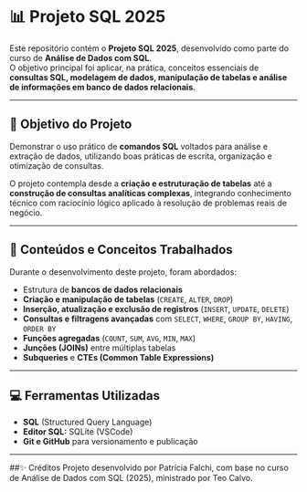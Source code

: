 # 📊 Projeto SQL 2025

Este repositório contém o **Projeto SQL 2025**, desenvolvido como parte do curso de **Análise de Dados com SQL**.  
O objetivo principal foi aplicar, na prática, conceitos essenciais de **consultas SQL, modelagem de dados, manipulação de tabelas e análise de informações em banco de dados relacionais**.

---

## 🎯 Objetivo do Projeto

Demonstrar o uso prático de **comandos SQL** voltados para análise e extração de dados, utilizando boas práticas de escrita, organização e otimização de consultas.

O projeto contempla desde a **criação e estruturação de tabelas** até a **construção de consultas analíticas complexas**, integrando conhecimento técnico com raciocínio lógico aplicado à resolução de problemas reais de negócio.

---

## 🧠 Conteúdos e Conceitos Trabalhados

Durante o desenvolvimento deste projeto, foram abordados:

- Estrutura de **bancos de dados relacionais**
- **Criação e manipulação de tabelas** (`CREATE`, `ALTER`, `DROP`)
- **Inserção, atualização e exclusão de registros** (`INSERT`, `UPDATE`, `DELETE`)
- **Consultas e filtragens avançadas** com `SELECT`, `WHERE`, `GROUP BY`, `HAVING`, `ORDER BY`
- **Funções agregadas** (`COUNT`, `SUM`, `AVG`, `MIN`, `MAX`)
- **Junções (JOINs)** entre múltiplas tabelas
- **Subqueries** e **CTEs (Common Table Expressions)**

---

## 💻 Ferramentas Utilizadas

- **SQL** (Structured Query Language)  
- **Editor SQL:** SQLite (VSCode)  
- **Git e GitHub** para versionamento e publicação

---
##✨ Créditos
Projeto desenvolvido por Patrícia Falchi, com base no curso de Análise de Dados com SQL (2025), ministrado por Teo Calvo.
